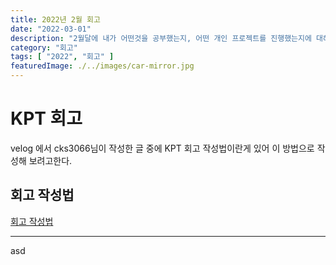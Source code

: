 ```yaml
---
title: 2022년 2월 회고
date: "2022-03-01"
description: "2월달에 내가 어떤것을 공부했는지, 어떤 개인 프로젝트를 진행했는지에 대해 작성하였다."
category: "회고"
tags: [ "2022", "회고" ]
featuredImage: ./../images/car-mirror.jpg
---
```


# KPT 회고
velog 에서 cks3066님이 작성한 글 중에 KPT 회고 작성법이란게 있어 이 방법으로 작성해 보려고한다.

## 회고 작성법

[회고 작성법](/회고록/회고록-작성법/)

---

asd



